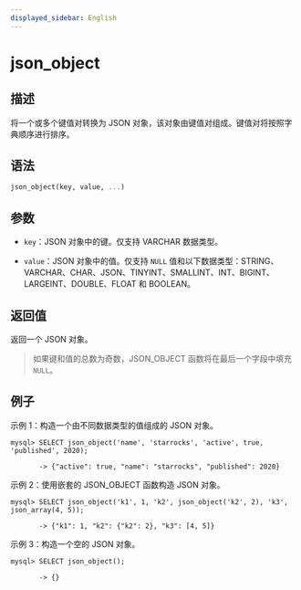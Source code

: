 ```yaml
---
displayed_sidebar: English
---
```


# json_object

## 描述

将一个或多个键值对转换为 JSON 对象，该对象由键值对组成。键值对将按照字典顺序进行排序。

## 语法

```Haskell
json_object(key, value, ...)
```

## 参数

- `key`：JSON 对象中的键。仅支持 VARCHAR 数据类型。

- `value`：JSON 对象中的值。仅支持 `NULL` 值和以下数据类型：STRING、VARCHAR、CHAR、JSON、TINYINT、SMALLINT、INT、BIGINT、LARGEINT、DOUBLE、FLOAT 和 BOOLEAN。

## 返回值

返回一个 JSON 对象。

> 如果键和值的总数为奇数，JSON_OBJECT 函数将在最后一个字段中填充 `NULL`。

## 例子

示例 1：构造一个由不同数据类型的值组成的 JSON 对象。

```plaintext
mysql> SELECT json_object('name', 'starrocks', 'active', true, 'published', 2020);

       -> {"active": true, "name": "starrocks", "published": 2020}            
```

示例 2：使用嵌套的 JSON_OBJECT 函数构造 JSON 对象。

```plaintext
mysql> SELECT json_object('k1', 1, 'k2', json_object('k2', 2), 'k3', json_array(4, 5));

       -> {"k1": 1, "k2": {"k2": 2}, "k3": [4, 5]} 
```

示例 3：构造一个空的 JSON 对象。

```plaintext
mysql> SELECT json_object();

       -> {}
```